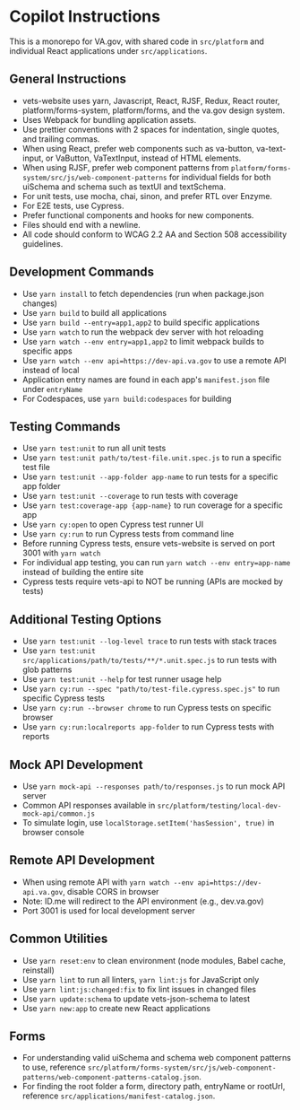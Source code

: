 # Copilot Instructions
This is a monorepo for VA.gov, with shared code in `src/platform` and individual React applications under `src/applications`.

## General Instructions
- vets-website uses yarn, Javascript, React, RJSF, Redux, React router, platform/forms-system, platform/forms, and the va.gov design system.
- Uses Webpack for bundling application assets.
- Use prettier conventions with 2 spaces for indentation, single quotes, and trailing commas.
- When using React, prefer web components such as va-button, va-text-input, or VaButton, VaTextInput, instead of HTML elements.
- When using RJSF, prefer web component patterns from `platform/forms-system/src/js/web-component-patterns` for individual fields for both uiSchema and schema such as textUI and textSchema.
- For unit tests, use mocha, chai, sinon, and prefer RTL over Enzyme.
- For E2E tests, use Cypress.
- Prefer functional components and hooks for new components.
- Files should end with a newline.
- All code should conform to WCAG 2.2 AA and Section 508 accessibility guidelines.

## Development Commands
- Use `yarn install` to fetch dependencies (run when package.json changes)
- Use `yarn build` to build all applications
- Use `yarn build --entry=app1,app2` to build specific applications
- Use `yarn watch` to run the webpack dev server with hot reloading
- Use `yarn watch --env entry=app1,app2` to limit webpack builds to specific apps
- Use `yarn watch --env api=https://dev-api.va.gov` to use a remote API instead of local
- Application entry names are found in each app's `manifest.json` file under `entryName`
- For Codespaces, use `yarn build:codespaces` for building

## Testing Commands
- Use `yarn test:unit` to run all unit tests
- Use `yarn test:unit path/to/test-file.unit.spec.js` to run a specific test file
- Use `yarn test:unit --app-folder app-name` to run tests for a specific app folder
- Use `yarn test:unit --coverage` to run tests with coverage
- Use `yarn test:coverage-app {app-name}` to run coverage for a specific app
- Use `yarn cy:open` to open Cypress test runner UI
- Use `yarn cy:run` to run Cypress tests from command line
- Before running Cypress tests, ensure vets-website is served on port 3001 with `yarn watch`
- For individual app testing, you can run `yarn watch --env entry=app-name` instead of building the entire site
- Cypress tests require vets-api to NOT be running (APIs are mocked by tests)

## Additional Testing Options
- Use `yarn test:unit --log-level trace` to run tests with stack traces
- Use `yarn test:unit src/applications/path/to/tests/**/*.unit.spec.js` to run tests with glob patterns
- Use `yarn test:unit --help` for test runner usage help
- Use `yarn cy:run --spec "path/to/test-file.cypress.spec.js"` to run specific Cypress tests
- Use `yarn cy:run --browser chrome` to run Cypress tests on specific browser
- Use `yarn cy:run:localreports app-folder` to run Cypress tests with reports

## Mock API Development
- Use `yarn mock-api --responses path/to/responses.js` to run mock API server
- Common API responses available in `src/platform/testing/local-dev-mock-api/common.js`
- To simulate login, use `localStorage.setItem('hasSession', true)` in browser console

## Remote API Development
- When using remote API with `yarn watch --env api=https://dev-api.va.gov`, disable CORS in browser
- Note: ID.me will redirect to the API environment (e.g., dev.va.gov)
- Port 3001 is used for local development server

## Common Utilities
- Use `yarn reset:env` to clean environment (node modules, Babel cache, reinstall)
- Use `yarn lint` to run all linters, `yarn lint:js` for JavaScript only
- Use `yarn lint:js:changed:fix` to fix lint issues in changed files
- Use `yarn update:schema` to update vets-json-schema to latest
- Use `yarn new:app` to create new React applications

## Forms
- For understanding valid uiSchema and schema web component patterns to use, reference `src/platform/forms-system/src/js/web-component-patterns/web-component-patterns-catalog.json`.
- For finding the root folder a form, directory path, entryName or rootUrl, reference `src/applications/manifest-catalog.json`.